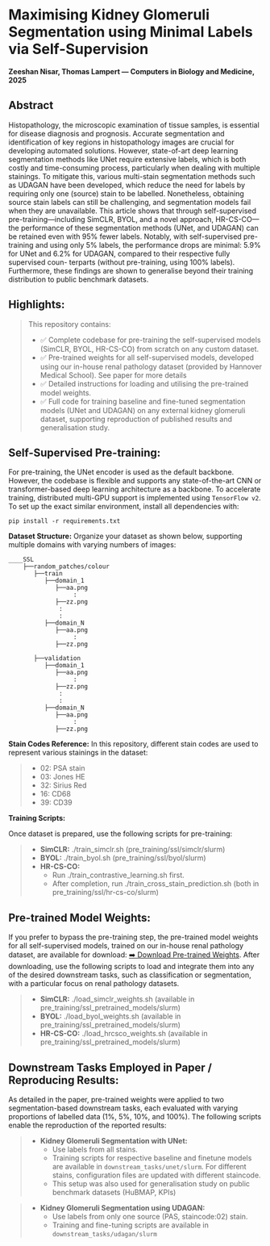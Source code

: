 # **Maximising Kidney Glomeruli Segmentation using Minimal Labels via Self-Supervision**

**Zeeshan Nisar, Thomas Lampert — Computers in Biology and Medicine, 2025**

## Abstract
<div style="text-align: left">
Histopathology, the microscopic examination of tissue samples, is essential for disease diagnosis and prognosis. 
Accurate segmentation and identification of key regions in histopathology images are crucial for developing automated 
solutions. However, state-of-art deep learning segmentation methods like UNet require extensive labels, which is both 
costly and time-consuming process, particularly when dealing with multiple stainings. To mitigate this, various 
multi-stain segmentation methods such as UDAGAN have been developed, which reduce the need for labels by requiring only 
one (source) stain to be labelled. Nonetheless, obtaining source stain labels can still be challenging, and segmentation 
models fail when they are unavailable. This article shows that through self-supervised pre-training&mdash;including 
SimCLR, BYOL, and a novel approach, HR-CS-CO&mdash;the performance of these segmentation methods (UNet, and UDAGAN) 
can be retained even with 95% fewer labels. Notably, with self-supervised pre-training and using only 5% labels, the 
performance drops are minimal: 5.9% for UNet and 6.2% for UDAGAN, compared to their respective fully supervised coun-
terparts (without pre-training, using 100% labels). Furthermore, these findings are shown to generalise beyond their 
training distribution to public benchmark datasets.
</div>

## Highlights:
> This repository contains:
> - ✅ Complete codebase for pre-training the self-supervised models (SimCLR, BYOL, HR-CS-CO) from scratch on any custom dataset.
> - ✅ Pre-trained weights for all self-supervised models, developed using our in-house renal pathology dataset (provided by Hannover Medical School). See paper for more details
> - ✅ Detailed instructions for loading and utilising the pre-trained model weights. 
> - ✅ Full code for training baseline and fine-tuned segmentation models (UNet and UDAGAN) on any external kidney glomeruli dataset, supporting reproduction of published results and generalisation study.

## Self-Supervised Pre-training:

For pre-training, the UNet encoder is used as the default backbone. However, the codebase is flexible and supports any 
state-of-the-art CNN or transformer-based deep learning architecture as a backbone. To accelerate training, distributed 
multi-GPU support is implemented using ```TensorFlow v2```. To set up the exact similar environment, install all 
dependencies with:
```
pip install -r requirements.txt
```
**Dataset Structure:**
Organize your dataset as shown below, supporting multiple domains with varying numbers of images:
```
____SSL
    ├──random_patches/colour
       ├──train
          ├──domain_1
             ├──aa.png
                  :                
             ├──zz.png
              :
              :
          ├──domain_N
             ├──aa.png
                  :                 
             ├──zz.png

       ├──validation
          ├──domain_1
             ├──aa.png
                  :                
             ├──zz.png
              :
              :
          ├──domain_N
             ├──aa.png
                  :                 
             ├──zz.png

```

**Stain Codes Reference:**
In this repository, different stain codes are used to represent various stainings in the dataset:

> - 02: PSA stain
> - 03: Jones HE
> - 32: Sirius Red
> - 16: CD68
> - 39: CD39

**Training Scripts:** 

Once dataset is prepared, use the following scripts for pre-training:

> - **SimCLR:** ./train_simclr.sh (pre_training/ssl/simclr/slurm)
> - **BYOL:** ./train_byol.sh (pre_training/ssl/byol/slurm)
> - **HR-CS-CO:**
  >   - Run ./train_contrastive_learning.sh first.
  >   - After completion, run ./train_cross_stain_prediction.sh (both in pre_training/ssl/hr-cs-co/slurm)


## Pre-trained Model Weights:
If you prefer to bypass the pre-training step, the pre-trained model weights for all self-supervised models, trained on our in-house renal pathology dataset, are available for download: [➡️ Download Pre-trained Weights](https://seafile.unistra.fr/d/8a7fd71081644d2f86dc/).
After downloading, use the following scripts to load and integrate them into any of the desired downstream tasks, such as classification or segmentation, with a particular focus on renal pathology datasets.
> - **SimCLR:** ./load_simclr_weights.sh (available in pre_training/ssl_pretrained_models/slurm)
> - **BYOL:** ./load_byol_weights.sh (available in pre_training/ssl_pretrained_models/slurm)
> - **HR-CS-CO:** ./load_hrcsco_weights.sh (available in pre_training/ssl_pretrained_models/slurm)

## Downstream Tasks Employed in Paper / Reproducing Results:
As detailed in the paper, pre-trained weights were applied to two segmentation-based downstream tasks, each evaluated with varying proportions of labelled data (1%, 5%, 10%, and 100%). The following scripts enable the reproduction of the reported results:
> - **Kidney Glomeruli Segmentation with UNet:** 
>   - Use labels from all stains.
>   - Training scripts for respective baseline and finetune models are available in ```downstream_tasks/unet/slurm```. For different stains, configuration files are updated with different staincode.
>   - This setup was also used for generalisation study on public benchmark datasets (HuBMAP, KPIs)


> - **Kidney Glomeruli Segmentation using UDAGAN:** 
>   - Use labels from only one source (PAS, staincode:02) stain.
>   - Training and fine-tuning scripts are available in ```downstream_tasks/udagan/slurm```
